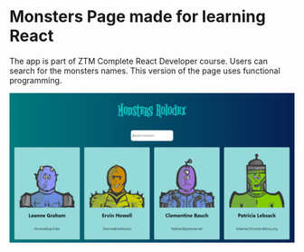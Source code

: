 # Monsters Page made for learning React
The app is part of ZTM Complete React Developer course. Users can search for the monsters names.
This version of the page uses functional programming.

<img src=image.png width='550'>